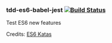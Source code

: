 ### tdd-es6-babel-jest [![Build Status](https://travis-ci.org/unboxit/tdd-es6-babel-jest.svg?branch=master)](https://travis-ci.org/unboxit/tdd-es6-babel-jest)

Test ES6 new features

Credits: [ES6 Katas](http://es6katas.org)

